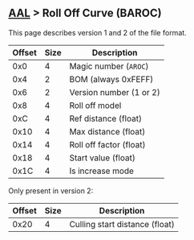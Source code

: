 ## [AAL](/formats.md#aal) > Roll Off Curve (BAROC)

This page describes version 1 and 2 of the file format.

| Offset | Size | Description |
| --- | --- | --- |
| 0x0 | 4 | Magic number (`AROC`) |
| 0x4 | 2 | BOM (always 0xFEFF) |
| 0x6 | 2 | Version number (1 or 2) |
| 0x8 | 4 | Roll off model |
| 0xC | 4 | Ref distance (float) |
| 0x10 | 4 | Max distance (float) |
| 0x14 | 4 | Roll off factor (float) |
| 0x18 | 4 | Start value (float) |
| 0x1C | 4 | Is increase mode |

Only present in version 2:

| Offset | Size | Description |
| --- | --- | --- |
| 0x20 | 4 | Culling start distance (float) |